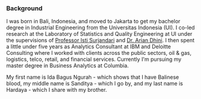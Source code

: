### Background

I was born in Bali, Indonesia, and moved to Jakarta to get my bachelor degree in Industrial Engineering from the Universitas Indonesia (UI). I co-led research at the Laboratory of Statistics and Quality Engineering at UI under the supervisions of [Professor Isti Surjandari](http://research.eng.ui.ac.id/researcher/isti) and [Dr. Arian Dhini](http://research.eng.ui.ac.id/researcher/arian). I then spent a little under five years as Analytics Consultant at IBM and Deloitte Consulting where I worked with clients across the public sectors, oil & gas, logistics, telco, retail, and financial services. Currently I'm pursuing my master degree in Business Analytics at Columbia.

My first name is Ida Bagus Ngurah - which shows that I have Balinese blood, my middle name is Sanditya - which I go by, and my last name is Hardaya - which I share with my brother.
